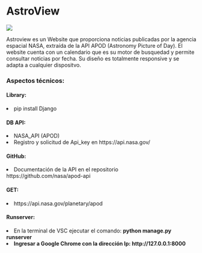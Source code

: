 
<caption>
    <div class="container" style="text-aling:center";>
        <h1>AstroView</h1>
    </div>
</caption>

<section>
<div class="container">
    <img src="https://github.com/user-attachments/assets/c130a822-8d71-47a6-9e53-896227c9ef63">
</div>   
<div class="container">
    <p>Astroview es un Website que proporciona noticias publicadas por la agencia espacial NASA, extraída de la API APOD (Astronomy Picture of Day). 
    El website cuenta con un calendario que es su motor de busquedad y permite consultar noticias por fecha. Su diseño es totalmente responsive y 
        se adapta a cualquier dispositvo.</p>
</div>

<div class="container">
    <h3>Aspectos técnicos:</h3>
</div>

<div class="container">
    <h4>Library:</h4>
        <li>pip install Django</li>
</div>
<div class="container">
    <h4>DB API:</h4>
        <li>NASA_API (APOD)</li>
        <li>Registro y solicitud de Api_key en https://api.nasa.gov/</li>
</div>

<div class="container">
    <h4>GitHub:</h4>
        <li>Documentación de la API en el repositorio https://github.com/nasa/apod-api </li>
</div>

<div class="container">
    <h4>GET:</h4>
        <li>https://api.nasa.gov/planetary/apod</li>
</div>
</section>

<footer>
<div class="container">
    <h4>Runserver:</h4>
</div>

<div class="container">
    <li>En la terminal de VSC ejecutar el comando: <b>python manage.py runserver </li> 
    <li>Ingresar a Google Chrome con la dirección Ip: http://127.0.0.1:8000 </li>
</div>
</footer>






